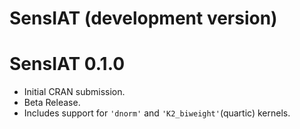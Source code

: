 # SensIAT (development version)

# SensIAT 0.1.0

* Initial CRAN submission.
* Beta Release.
* Includes support for `'dnorm'` and `'K2_biweight'`(quartic) kernels.
